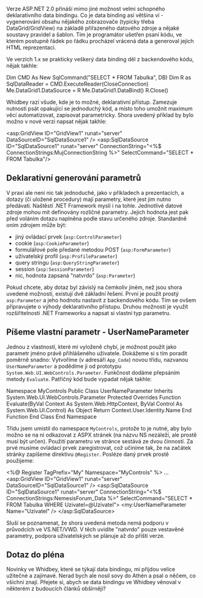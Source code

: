 <!-- dcterms:identifier = aspnetcz#51 -->
<!-- dcterms:title = Tvorba vlastního parametru pro data binding v ASP.NET 2.0 -->
<!-- dcterms:abstract = Verze ASP.NET 2.0 přináší mimo jiné možnost velmi schopného deklarativního data bindingu. Pro parametrizaci dotazů můžete využít některé vestavěné zdroje (cookie, query string, session, profil...). Tento článek popisuje tvorb vlastního typu parametru, který vrcací uživatelské jméno. -->
<!-- np9:categoryId = 1 -->
<!-- x4w:category = Tipy, triky -->
<!-- np9:authorId = 1 -->
<!-- np9:authorEmail = michal.valasek@altairis.cz -->
<!-- dcterms:creator = Michal Altair Valášek -->
<!-- dcterms:created = 2005-10-05T05:18:03.07+02:00 -->
<!-- dcterms:dateAccepted = 2005-10-05T05:18:03.07+02:00 -->

Verze ASP.NET 2.0 přináší mimo jiné možnost velmi schopného deklarativního data bindingu. Co je data binding asi většina ví - vygenerování obsahu nějakého zobrazovače (typicky třeba DataGrid/GridView) na základě přiřazeného datového zdroje a nějaké soustavy pravidel a šablon. Tím je programátor ušetřen psaní kódu, ve kterém postupně řádek po řádku procházel vrácená data a generoval jejich HTML reprezentaci.

Ve verzích 1.x se prakticky veškerý data binding děl z backendového kódu, nějak takhle:

Dim CMD As New SqlCommand("SELECT * FROM Tabulka", DB) Dim R as SqlDataReader = CMD.ExecuteReader(CloseConnection) Me.DataGrid1.DataSource = R Me.DataGrid1.DataBind() R.Close()

Whidbey razí všude, kde je to možné, deklarativní přístup. Zamezuje nutnosti psát opakující se jednoduchý kód, a místo toho umožnit maximum věcí automatizovat, zapisovat parametricky. Shora uvedený příklad by bylo možno v nové verzi napsat nějak takhle:

<asp:GridView ID="GridView1" runat="server" DataSourceID="SqlDataSource1" /> <asp:SqlDataSource ID="SqlDataSource1" runat="server" ConnectionString="<%$ ConnectionStrings:MujConnectionString %>" SelectCommand="SELECT * FROM Tabulka"/>

## Deklarativní generování parametrů

V praxi ale není nic tak jednoduché, jako v příkladech a prezentacích, a dotazy (či uložené procedury) mají parametry, které jest jim nutno předávati. Naštěstí .NET Framework myslí i na tohle. Jednotlivé datové zdroje mohou mít definovány rozličné parametry. Jejich hodnota jest pak před voláním dotazu naplněna podle stavu určeného zdroje. Standardně oním zdrojem může být:

*   jiný ovládací prvek (`asp:ControlParameter`)
*   cookie (`asp:CookieParameter`)
*   formulářové pole předané metodou POST (`asp:FormParameter`)
*   uživatelský profil (`asp:ProfileParameter`)
*   query stringu (`asp:QueryStringParameter`)
*   session (`asp:SessionParameter`)
*   nic, hodnota zapsaná "natvrdo" (`asp:Parameter`) 

Pokud chcete, aby dotaz byl závislý na čemkoliv jiném, než jsou shora uvedené možnosti, existují dvě základní řešení. První je použít prostý `asp:Parameter` a jeho hodnotu nastavit z backendového kódu. Tím se ovšem připravujete o výhody deklarativního přístupu. Druhou možností je využít rozšiřitelnosti .NET Frameworku a napsat si vlastní typ parametru.

## Píšeme vlastní parametr - UserNameParameter

Jednou z vlastností, které mi vyloženě chybí, je možnost použít jako parametr jméno právě přihlášeného uživatele. Dokážeme si s tím poradit poměrně snadno: Vytvoříme (v adresáři `App_Code`) novou třídu, nazvanou `UserNameParameter` a podědíme ji od prototypu `System.Web.UI.WebControls.Parameter`. Funkčnost dodáme přepsáním metody `Evaluate`. Patřičný kód bude vypadat nějak takhle:

Namespace MyControls Public Class UserNameParameter Inherits System.Web.UI.WebControls.Parameter Protected Overrides Function Evaluate(ByVal Context As System.Web.HttpContext, ByVal Control As System.Web.UI.Control) As Object Return Context.User.Identity.Name End Function End Class End Namespace

Třídu jsem umístil do namespace `MyControls`, protože to je nutné, aby bylo možno se na ni odkazovat z ASPX stránek (na názvu NS nezáleží, ale prostě musí být určen). Použití parametru ve stránce sestává ze dvou činností. Za prvé musíme ovládací prvek zaregistrovat, což učiníme tak, že na začátek stránky zapíšeme direktivu `@Register`. Posléze daný prvek prostě použijeme:

<%@ Register TagPrefix="My" Namespace="MyControls" %> ... <asp:GridView ID="GridView1" runat="server" DataSourceID="SqlDataSource1" /> <asp:SqlDataSource ID="SqlDataSource1" runat="server" ConnectionString="<%$ ConnectionStrings:NemesisForum_Data %>" SelectCommand="SELECT * FROM Tabulka WHERE Uzivatel=@Uzivatel"> <SelectParameters> <my:UserNameParameter Name="Uzivatel" /> </SelectParameters> </asp:SqlDataSource>

Sluší se poznamenat, že shora uvedená metoda nemá podporu v průvodcích ve VS.NET/VWD. V těch uvidíte "natvrdo" pouze vestavěné parametry, podpora uživatelských se plánuje až do příští verze.

## Dotaz do pléna

Novinky ve Whidbey, které se týkají data bindingu, mi přijdou velice užitečné a zajímavé. Nerad bych ale nosil sovy do Athén a psal o něčem, co všichni znají. Přejete si, abych se data bindingu ve Whidbey věnoval v některém z budoucích článků obšírněji?